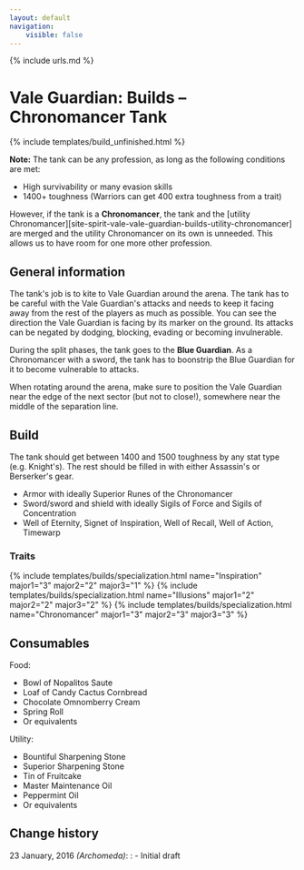 ```yaml
---
layout: default
navigation:
    visible: false
---
```

{% include urls.md %}

# Vale Guardian: Builds &ndash; Chronomancer Tank
{% include templates/build_unfinished.html %}

**Note:** The tank can be any profession, as long as the following conditions are met:

- High survivability or many evasion skills
- 1400+ toughness (Warriors can get 400 extra toughness from a trait)

However, if the tank is a **Chronomancer**, the tank and the [utility Chronomancer][site-spirit-vale-vale-guardian-builds-utility-chronomancer] are merged and the utility Chronomancer on its own is unneeded.
This allows us to have room for one more other profession.

## General information
The tank's job is to kite to Vale Guardian around the arena.
The tank has to be careful with the Vale Guardian's attacks and needs to keep it facing away from the rest of the players as much as possible.
You can see the direction the Vale Guardian is facing by its marker on the ground.
Its attacks can be negated by dodging, blocking, evading or becoming invulnerable.

During the split phases, the tank goes to the **Blue Guardian**.
As a Chronomancer with a sword, the tank has to boonstrip the Blue Guardian for it to become vulnerable to attacks.

When rotating around the arena, make sure to position the Vale Guardian near the edge of the next sector (but not to close!), somewhere near the middle of the separation line.

## Build
The tank should get between 1400 and 1500 toughness by any stat type (e.g. Knight's).
The rest should be filled in with either Assassin's or Berserker's gear.

- Armor with ideally Superior Runes of the Chronomancer
- Sword/sword and shield with ideally Sigils of Force and Sigils of Concentration
- Well of Eternity, Signet of Inspiration, Well of Recall, Well of Action, Timewarp

### Traits
{% include templates/builds/specialization.html name="Inspiration" major1="3" major2="2" major3="1" %}
{% include templates/builds/specialization.html name="Illusions" major1="2" major2="2" major3="2" %}
{% include templates/builds/specialization.html name="Chronomancer" major1="3" major2="3" major3="3" %}

## Consumables
Food:

- Bowl of Nopalitos Saute
- Loaf of Candy Cactus Cornbread
- Chocolate Omnomberry Cream
- Spring Roll
- Or equivalents

Utility:

- Bountiful Sharpening Stone
- Superior Sharpening Stone
- Tin of Fruitcake
- Master Maintenance Oil
- Peppermint Oil
- Or equivalents

## Change history
23 January, 2016 *(Archomeda)*:
: - Initial draft

